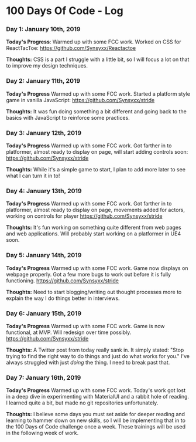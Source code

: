 # 100 Days Of Code - Log

### Day 1: January 10th, 2019 

**Today's Progress**: Warmed up with some FCC work. Worked on CSS for ReactTacToe: https://github.com/Synsyxx/Reactactoe

**Thoughts:** CSS is a part I struggle with a little bit, so I will focus a lot on that to improve my design techniques.

### Day 2: January 11th, 2019

**Today's Progress** Warmed up with some FCC work. Started a platform style game in vanilla JavaScript: https://github.com/Synsyxx/stride

**Thoughts:** It was fun doing something a bit different and going back to the basics with JavaScript to reinforce some practices.

### Day 3: January 12th, 2019

**Today's Progress** Warmed up with some FCC work. Got farther in to platformer, almost ready to display on page, will start adding controls soon: https://github.com/Synsyxx/stride

**Thoughts:** While it's a simple game to start, I plan to add more later to see what I can turn it in to!

### Day 4: January 13th, 2019

**Today's Progress** Warmed up with some FCC work. Got farther in to platformer, almost ready to display on page, movements added for actors, working on controls for player
https://github.com/Synsyxx/stride

**Thoughts:** It's fun working on something quite different from web pages and web applications. Will probably start working on a platformer in UE4 soon.

### Day 5: January 14th, 2019

**Today's Progress** Warmed up with some FCC work. Game now displays on webpage properly. Got a few more bugs to work out before it is fully functioning.
https://github.com/Synsyxx/stride

**Thoughts:** Need to start blogging/writing out thought processes more to explain the way I do things better in interviews.

### Day 6: January 15th, 2019

**Today's Progress** Warmed up with some FCC work. Game is now functional, at MVP. Will redesign over time possibly.
https://github.com/Synsyxx/stride

**Thoughts:** A Twitter post from today really sank in. It simply stated:
"Stop trying to find the right way to do things and just do what works for you."
I've always struggled with just _doing_ the thing. I need to break past that.

### Day 7: January 16th, 2019

**Today's Progress** Warmed up with some FCC work. Today's work got lost in a deep dive in experimenting with MaterialUI and a rabbit hole of reading. I learned quite a bit, but made no git repositories unfortunately.

**Thoughts:**  I believe some days you must set aside for deeper reading and learning to hammer down on new skills, so I will be implementing that in to the 100 Days of Code challenge once a week. These trainings will be used in the following week of work.
